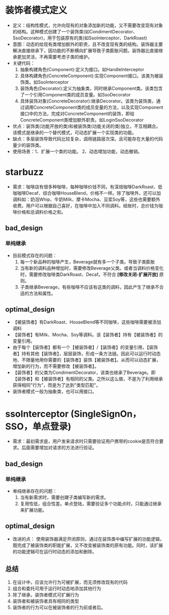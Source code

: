  # 装饰者模式定义
 * 定义：结构性模式，允许向现有的对象添加新的功能，又不需要改变现有对象的结构。这种模式创建了一个装饰类(如CondimentDecorator、SsoDecorator)，用于包装原有的类(如SsoInterceptor、DarkRoast)
 * 意图：动态的给现有类增加额外的职责，且不改变现有类的结构。装饰器主要解决直接继承下，因功能的不断横向扩展导致子类膨胀问题。装饰器比直接继承更加灵活，不再需要考虑子类的维护。
 * 关键代码：
    1. 抽象构建角色(Component):定义为接口。如HandleInterceptor
    2. 具体构建角色(ConcreteComponent):实现Component接口。该类为被装饰类。如SsoInterceptor
    3. 装饰角色(Decorator):定义为抽象类，同时继承Component类。该类包含了一个引用Component类的成员变量。如SsoDecorator
    4. 具体装饰对象(ConcreteDecorator):继承Decorator。该类为装饰类，通过调用ConcreteComponent类的成员变量的方法，以及实现Component接口中的方法，完成对ConcreteComponent的装饰，即给ConcreteComponent类增加额外职责。如LoginSsoDecorator
 * 优点：装饰类(功能开放的类)和被装饰类(功能关闭的类)独立，不互相耦合。该模式是继承的一个替代模式，可动态扩展一个实现类的功能。
 * 缺点：多层装饰导致代码比较复杂，调用链路层次深。且可能存在大量的代码量少的装饰类。
 * 使用场景：1、扩展一个类的功能。 2、动态增加功能，动态撤销。
# starbuzz
* 需求：咖啡店有很多种咖啡，每种咖啡价钱不同，有深焙咖啡DarkRoast、低咖咖啡Decaf、综合咖啡HouseBlend，价格不一样。除了咖啡外，还可以加调料如：奶泡Whip、牛奶Milk、摩卡Mocha、豆浆Soy等，这些也需要额外收费。用户可以根据自己喜好，在咖啡中加入不同调料。结账时，总价钱为咖啡价格和总调料价格之和。
## bad_design
   ### 单纯继承
   * 目前模式存在的问题：
      1. 每一个新品种的咖啡产生，Beverage就有多一个子类。导致子类膨胀
      2. 当有新的调料品种增加时，需要修改Beverage父类。或者当调料价格变化时，需要修改咖啡类DarkRoast、Decaf。不符合 **[修改关闭-扩展开放]** 原则。
      3. 子类继承Beverage，有些咖啡不应该有这类的调料，因此产生了继承不合适的方法和属性。
## optimal_design
   * 【被装饰者】有DarkRoast、HouseBlend等不同咖啡，这些咖啡需要被添加调料
   * 【装饰者】有Milk、Mocha、Soy等调料。该【装饰者】持有【被装饰者】的变量引用。
   * 由于每个【装饰者】都有一个【被装饰者】/【装饰者】的变量引用，【装饰者】持有其他【装饰者】，层层装饰，形成一条方法链。因此可以运行时动态地、不限量地用你需要的【装饰者】装饰【被装饰者】。从而可以动态扩展，增加新的行为，而不需要修改【被装饰者】。
   * 【装饰者】的父类为CondimentDecorator，该类也继承了Beverage。即【装饰者】和【被装饰者】有相同的父类。之所以这么做，不是为了利用继承获得相同"行为"，而是为了达到"类型匹配"。
   * 装饰者模式一般为抽象类，也可以用接口。
# ssoInterceptor (SingleSignOn，SSO，单点登录)
* 需求：最初需求是，用户发来请求时只需要验证用户携带的cookie是否符合要求。后面需要增加对请求的方法进行验证。
 ## bad_design
   ### 单纯继承
   * 单纯继承存在的问题：
     1. 当有新需求时，需要创建子类编写新的需求。
     2. 复用性低，组合性差。单点登陆，需要验证多个功能点时，只能通过继承来扩展功能。
 ## optimal_design
   * 改进的点：
     使用装饰器满足开闭原则，通过在装饰类中编写扩展的功能逻辑，既完成了被装饰类的职能扩展，又不改变被装饰类的原有功能。同时，该扩展的功能逻辑可在运行时动态的添加和删除。
 ## 总结
   1. 在设计中，应该允许行为可被扩展，而无须修改现有的代码
   2. 组合和委托可用于运行时动态地添加其他行为
   3. 除了继承，装饰者模式可扩展行为
   4. 装饰者和被装饰者具有相同的类型
   5. 装饰者的行为可以在被装饰者的行为前或者后。
